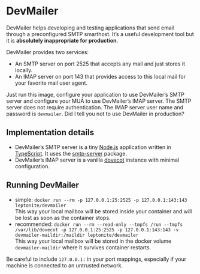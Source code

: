 DevMailer
=========

DevMailer helps developing and testing applications that send email through a preconfigured SMTP smarthost. It’s a useful development tool but it is **absolutely inappropriate for production**.

DevMailer provides two services:

* An SMTP server on port 2525 that accepts any mail and just stores it locally.
* An IMAP server on port 143 that provides access to this local mail for your favorite mail user agent.

Just run this image, configure your application to use DevMailer’s SMTP server and configure your MUA to use DevMailer’s IMAP server. The SMTP server does not require authentication. The IMAP server user name and password is `devmailer`. Did I tell you not to use DevMailer in production?


Implementation details
----------------------

* DevMailer’s SMTP server is a tiny [Node.js](https://nodejs.org/) application written in [TypeScript](https://www.typescriptlang.org/). It uses the [smtp-server](https://www.npmjs.com/package/smtp-server) package.
* DevMailer’s IMAP server is a vanilla [dovecot](https://www.dovecot.org/) instance with minimal configuration.


Running DevMailer
-----------------

* simple: `docker run --rm -p 127.0.0.1:25:2525 -p 127.0.0.1:143:143 leptonite/devmailer`  
  This way your local mailbox will be stored inside your container and will be lost as soon as the container stops.
* recommended: `docker run --rm --read-only --tmpfs /run --tmpfs /var/lib/dovecot -p 127.0.0.1:25:2525 -p 127.0.0.1:143:143 -v devmailer-maildir:/maildir leptonite/devmailer`  
  This way your local mailbox will be stored in the docker volume `devmailer-maildir` where it survives container restarts.

Be careful to include `127.0.0.1:` in your port mappings, especially if your machine is connected to an untrusted network.
